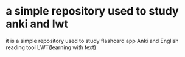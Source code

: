 # a simple repository used to study anki and lwt #

it is a simple repository used to study flashcard app Anki and English reading tool LWT(learning with text)


